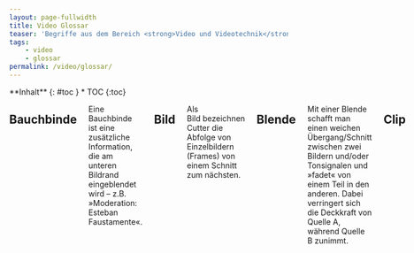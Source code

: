```yaml
---
layout: page-fullwidth
title: Video Glossar
teaser: 'Begriffe aus dem Bereich <strong>Video und Videotechnik</strong> kurz und knackig erklärt und definiert.'
tags:
    - video
    - glossar
permalink: /video/glossar/
---
```

<div class="row">
<div class="medium-4 medium-push-8 columns" markdown="1">
<div class="panel radius" markdown="1">
**Inhalt**
{: #toc }
*  TOC
{:toc}
</div>
</div><!-- /.medium-4.columns -->



<div class="medium-8 medium-pull-4 columns" markdown="1">



## Bauchbinde
Eine Bauchbinde ist eine zusätzliche Information, die am unteren Bildrand eingeblendet wird – z.B. »Moderation: Esteban Faustamente«.

## Bild
Als Bild bezeichnen Cutter die Abfolge von Einzelbildern (Frames) von einem Schnitt zum nächsten.

## Blende
Mit einer Blende schafft man einen weichen Übergang/Schnitt zwischen zwei Bildern und/oder Tonsignalen und »fadet« von einem Teil in den anderen. Dabei verringert sich die Deckkraft von Quelle A, während Quelle B zunimmt. 

## Clip
Ein Clip ist eine Videoaufnahme, bei der exakt einmal die Record-Funktion ein- und ausgeschaltet wurde.

## Crossfade
Ein Crossfade ist eine Überblendung oder Kreuzblende.

## Frame
Ein Frame ist ein Einzelbild einer Filmsequenz, auch Vollbild genannt.

## interlaced
Als interlaced bezeichnet man das sogenannte Zeilensprungverfahren. Bei einem interlaced Video ergeben jeweils zwei Halbbilder ein Vollbild. Zuerst baut sich das erste Halbbild auf (Zeile 1, Zeile 3, Zeile 5 usw.) und anschließend das zweite Halbbild (Zeile 2, Zeile 4, Zeile 6 usw.) Das Verfahren wurde entwickelt, um Signale mit einer möglichst geringen Übertragungsbandbreite möglichst flimmerfrei anzuzeigen.

## Jingle
Ein Jingle, auch Sound- oder Audio-Logo genannt, ist eine kurze, einprägsame Tonfolge oder Melodie, die als akustisches Erkennungsmerkmal dient.

## Jump Cut
Als Jump Cut bezeichnet man Filmschnitte, deren Bildübergänge als »Sprung« wahrgenommen werden. Im Vergleich zum Zeitraffer schneidet man beim Jump Cut mehr Bilder weg, darum gehört der Jump Cut in die Effektekiste.

## Keyframe
Ein Keyframe, zu Deutsch auch Schlüsselbild genannt, ist ein Begriff aus der Animationstechnik. Keyframes sind Schlüsselpunkte mit Einstellungen, die nacheinander abgearbeitet werden. Um beispielsweise einen Bildschirmausschnitt zu vergrößern, definiert der erste Keyframe die Gesamtgröße des Bildschirms. Der zweite Keyframe definiert den zu vergrößernden Bereich. Die Videoschnittsoftware berechnet anschließend für den Zeitraum von Keyframe 1 zu Keyframe 2 die Zwischenschritte, sodass eine Animation entsteht.

## Matchcut
Erklärung

## Sequenz
Mehrere aufeinander folgende geschnittene Clips ergeben eine Filmsequenz, auch Sequenz genannt.

## Transition
Transition ist ein Übergang, der in der Regel bei einer Blende auftritt.

## Off-Text
Als Off-Text bezeichnet man den gesprochenen Text, dessen Quelle man nicht sieht – z.B. einen Erzähler oder eine Person außerhalb des Bilds. Das Gegenteil ist der On-Text, der den O-Ton-Geber zeigt.

## Trailer
Ein Trailer ist ein aus Filmszenen zusammengeschnittener Programmhinweis. Der häufig ca. 30 Sekunden lange Film soll Zuschauer informieren und neugierig machen und bietet eine Vorschau mit Kernaussagen zur beworbenen Sendung oder einem Film.

## Wipe
Ein Wipe, auch Wischblende genannt, ist ein Übergang von einem Bild zum nächsten, oft in Form eines vorgefertigten Musters.


</div><!-- /.medium-8.columns -->
</div><!-- /.row -->
